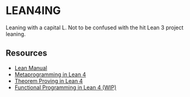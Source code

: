 
# LEAN4ING

Leaning with a capital L. Not to be confused with the hit Lean 3 project leaning.

## Resources

 - [Lean Manual](https://leanprover.github.io/lean4/doc/)
 - [Metaprogramming in Lean 4](https://github.com/arthurpaulino/lean4-metaprogramming-book)
 - [Theorem Proving in Lean 4](https://leanprover.github.io/theorem_proving_in_lean4/)
 - [Functional Programming in Lean 4 (WIP)](https://leanprover.github.io/functional_programming_in_lean/)
